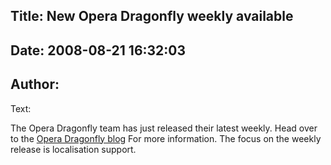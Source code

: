 Title: New Opera Dragonfly weekly available
----
Date: 2008-08-21 16:32:03
----
Author: 
----
Text:

<p>The Opera Dragonfly team has just released their latest weekly.  Head over to the <a href="http://my.opera.com/dragonfly">Opera Dragonfly blog</a> For more information.  The focus on the weekly release is localisation support.</p>
